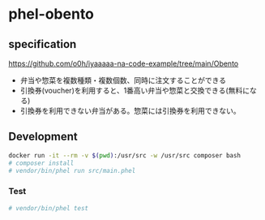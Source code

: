 # phel-obento

## specification

https://github.com/o0h/iyaaaaa-na-code-example/tree/main/Obento

 * 弁当や惣菜を複数種類・複数個数、同時に注文することができる
 * 引換券(voucher)を利用すると、1番高い弁当や惣菜と交換できる(無料になる)
 * 引換券を利用できない弁当がある。惣菜には引換券を利用できない。

## Development

```bash
docker run -it --rm -v $(pwd):/usr/src -w /usr/src composer bash
# composer install
# vendor/bin/phel run src/main.phel
```

### Test

```bash
# vendor/bin/phel test
```

